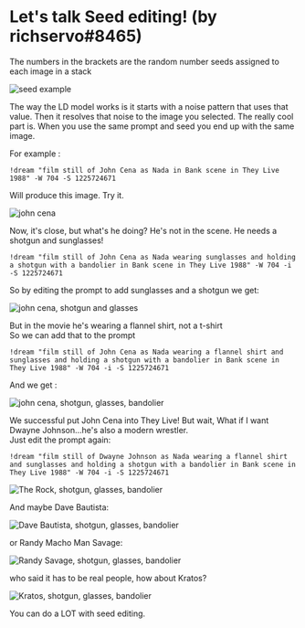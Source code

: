 # Let's talk Seed editing! (by richservo#8465)
The numbers in the brackets are the random number seeds assigned to each image in a stack

![seed example](https://media.discordapp.net/attachments/1005540397910597734/1007064438580449360/unknown.png)

The way the LD model works is it starts with a noise pattern that uses that value.
Then it resolves that noise to the image you selected.
The really cool part is.
When you use the same prompt and seed you end up with the same image.

For example :

`!dream "film still of John Cena as Nada in Bank scene in They Live 1988" -W 704 -S 1225724671`

Will produce this image. Try it. 

![john cena](https://media.discordapp.net/attachments/1005540397910597734/1007064828722036756/film_still_of_John_Cena_as_Nada_in_Bank_scene_in_They_Live_1988_-W_704_-n_9_-i_-S_3136365759_ts-1660010873_idx-5.png?width=512&height=372)

Now, it's close, but what's he doing? He's not in the scene. He needs a shotgun and sunglasses!

`!dream "film still of John Cena as Nada wearing sunglasses and holding a shotgun with a bandolier in Bank scene in They Live 1988" -W 704 -i -S 1225724671`

So by editing the prompt to add sunglasses and a shotgun we get: 

![john cena, shotgun and glasses](https://media.discordapp.net/attachments/1005540397910597734/1007065115364970516/film_still_of_John_Cena_as_Nada_wearing_sunglasses_and_holding_a_shotgun_with_a_bandolier_in_Bank_scene_in_They_Live_1988_-W_704_-i_-S_1225724671_ts-1660011647_idx-0.png?width=512&height=372)

But in the movie he's wearing a flannel shirt, not a t-shirt<br>
So we can add that to the prompt

`!dream "film still of John Cena as Nada wearing a flannel shirt and sunglasses and holding a shotgun with a bandolier in Bank scene in They Live 1988" -W 704 -i -S 1225724671`

And we get :

![john cena, shotgun, glasses, bandolier](https://media.discordapp.net/attachments/1005540397910597734/1007065327844200529/film_still_of_John_Cena_as_Nada_wearing_a_flannel_shirt_and_sunglasses_and_holding_a_shotgun_with_a_bandolier_in_Bank_scene_in_They_Live_1988_-W_704_-i_-S_1225724671_ts-1660011726_idx-0.png?width=512&height=372)

We successful put John Cena into They Live! But wait, What if I want Dwayne Johnson...he's also a modern wrestler.<br>
Just edit the prompt again:

`!dream "film still of Dwayne Johnson as Nada wearing a flannel shirt and sunglasses and holding a shotgun with a bandolier in Bank scene in They Live 1988" -W 704 -i -S 1225724671`

![The Rock, shotgun, glasses, bandolier](https://media.discordapp.net/attachments/1005540397910597734/1007065561802477678/film_still_of_Dwayne_Johnson_as_Nada_wearing_a_flannel_shirt_and_sunglasses_and_holding_a_shotgun_with_a_bandolier_in_Bank_scene_in_They_Live_1988_-W_704_-i_-S_1225724671_ts-1660065476_idx-0.png?width=512&height=372)

And maybe Dave Bautista:

![Dave Bautista, shotgun, glasses, bandolier](https://media.discordapp.net/attachments/1005540397910597734/1007065613245612062/film_still_of_Dave_Bautista_as_Nada_wearing_a_flannel_shirt_and_sunglasses_and_holding_a_shotgun_with_a_bandolier_in_Bank_scene_in_They_Live_1988_-W_704_-i_-S_1225724671_ts-1660065724_idx-0.png?width=512&height=372)

or Randy Macho Man Savage:

![Randy Savage, shotgun, glasses, bandolier](https://media.discordapp.net/attachments/1005540397910597734/1007065660645458001/film_still_of_Randy_Savage_as_Nada_wearing_a_flannel_shirt_and_sunglasses_and_holding_a_shotgun_with_a_bandolier_in_Bank_scene_in_They_Live_1988_-W_704_-i_-S_1225724671_ts-1660064888_idx-0.png?width=512&height=372)

who said it has to be real people, how about Kratos?

![Kratos, shotgun, glasses, bandolier](https://media.discordapp.net/attachments/1005540397910597734/1007065744422482061/film_still_of_Kratos_as_Nada_wearing_a_flannel_shirt_and_sunglasses_and_holding_a_shotgun_with_a_bandolier_in_Bank_scene_in_They_Live_1988_-W_704_-i_-S_1225724671_ts-1660065893_idx-0.png?width=512&height=372)

You can do a LOT with seed editing.

